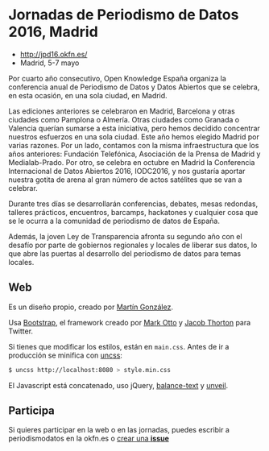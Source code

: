 # Jornadas de Periodismo de Datos 2016, Madrid

* http://jpd16.okfn.es/
* Madrid, 5-7 mayo

Por cuarto año consecutivo, Open Knowledge España organiza la conferencia anual de Periodismo de Datos y Datos Abiertos que se celebra, en esta ocasión, en una sola ciudad, en Madrid.

Las ediciones anteriores se celebraron en Madrid, Barcelona y otras ciudades como Pamplona o Almería. Otras ciudades como Granada o Valencia querían sumarse a esta iniciativa, pero hemos decidido concentrar nuestros esfuerzos en una sola ciudad. Este año hemos elegido Madrid por varias razones. Por un lado, contamos con la misma infraestructura que los años anteriores: Fundación Telefónica, Asociación de la Prensa de Madrid y Medialab-Prado. Por otro, se celebra en octubre en Madrid la Conferencia Internacional de Datos Abiertos 2016, IODC2016, y nos gustaría aportar nuestra gotita de arena al gran número de actos satélites que se van a celebrar.

Durante tres días se desarrollarán conferencias, debates, mesas redondas, talleres prácticos, encuentros, barcamps, hackatones y cualquier cosa que se le ocurra a la comunidad de periodismo de datos de España.

Además, la joven Ley de Transparencia afronta su segundo año con el desafío por parte de gobiernos regionales y locales de liberar sus datos, lo que abre las puertas al desarrollo del periodismo de datos para temas locales.

## Web
Es un diseño propio, creado por [Martín González](https://twitter.com/martgnz).

Usa [Bootstrap](http://getbootstrap.com/), el framework creado por [Mark Otto](https://twitter.com/mdo) y [Jacob Thorton](https://twitter.com/fat) para Twitter.

Si tienes que modificar los estilos, están en `main.css`. Antes de ir a producción se minifica con [uncss](https://github.com/giakki/uncss):

```bash
$ uncss http://localhost:8080 > style.min.css
```
El Javascript está concatenado, uso jQuery, [balance-text](https://github.com/adobe-webplatform/balance-text) y [unveil](https://github.com/luis-almeida/unveil).

## Participa
Si quieres participar en la web o en las jornadas, puedes escribir a periodismodatos en la okfn.es o [crear una **issue**](https://github.com/OKFN-Spain/jpd16/issues/new)
